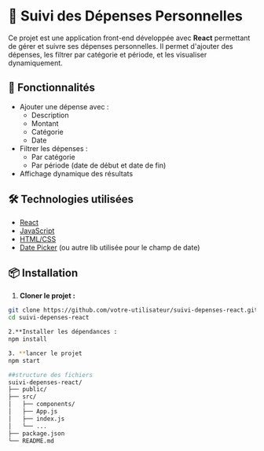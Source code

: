 # 🧾 Suivi des Dépenses Personnelles

Ce projet est une application front-end développée avec **React** permettant de gérer et suivre ses dépenses personnelles. Il permet d'ajouter des dépenses, les filtrer par catégorie et période, et les visualiser dynamiquement.

## 🚀 Fonctionnalités

- Ajouter une dépense avec :
  - Description
  - Montant
  - Catégorie
  - Date
- Filtrer les dépenses :
  - Par catégorie
  - Par période (date de début et date de fin)
- Affichage dynamique des résultats

## 🛠️ Technologies utilisées

- [React](https://reactjs.org/)
- [JavaScript](https://developer.mozilla.org/fr/docs/Web/JavaScript)
- [HTML/CSS](https://developer.mozilla.org/fr/docs/Web/HTML)
- [Date Picker](https://reactdatepicker.com/) (ou autre lib utilisée pour le champ de date)

## 📦 Installation

1. **Cloner le projet :**

```bash
git clone https://github.com/votre-utilisateur/suivi-depenses-react.git
cd suivi-depenses-react

2.**Installer les dépendances :
npm install

3. **lancer le projet
npm start

##structure des fichiers
suivi-depenses-react/
├── public/
├── src/
│   ├── components/
│   ├── App.js
│   ├── index.js
│   └── ...
├── package.json
└── README.md



